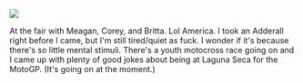 ![](2021-01-27/86db6fef5151ad837200bb5e7cf38b32.jpeg)

At the fair with Meagan, Corey, and Britta. Lol America. I took an Adderall right before I came, but I'm still tired/quiet as fuck. I wonder if it's because there's so little mental stimuli.
There's a youth motocross race going on and I came up with plenty of good jokes about being at Laguna Seca for the MotoGP. (It's going on at the moment.)